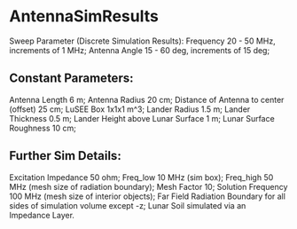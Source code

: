 # AntennaSimResults

Sweep Parameter (Discrete Simulation Results):
Frequency 20 - 50 MHz, increments of 1 MHz;
Antenna Angle 15 - 60 deg, increments of 15 deg;

## Constant Parameters:
Antenna Length 6 m; 
Antenna Radius 20 cm; 
Distance of Antenna to center (offset) 25 cm;
LuSEE Box 1x1x1 m^3;
Lander Radius 1.5 m; 
Lander Thickness 0.5 m; 
Lander Height above Lunar Surface 1 m; 
Lunar Surface Roughness 10 cm;

## Further Sim Details: 
Excitation Impedance 50 ohm;
Freq_low 10 MHz (sim box); Freq_high 50 MHz (mesh size of radiation boundary); Mesh Factor 10;
Solution Frequency 100 MHz (mesh size of interior objects);
Far Field Radiation Boundary for all sides of simulation volume except -z; Lunar Soil simulated via an Impedance Layer.
